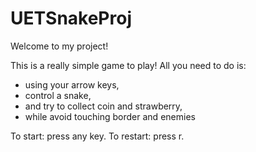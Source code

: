 # UETSnakeProj
Welcome to my project! 

This is a really simple game to play!
All you need to do is:
- using your arrow keys, 
- control a snake, 
- and try to collect coin and strawberry, 
- while avoid touching border and enemies

To start: press any key.
To restart: press r.
